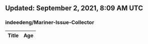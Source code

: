 ## Updated: September 2, 2021, 8:09 AM UTC


### indeedeng/Mariner-Issue-Collector
|**Title**|**Age**|
|:----|:----|